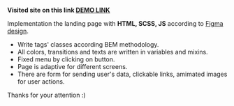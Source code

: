 **Visited site on this link [DEMO LINK](https://amahalias.github.io/myBike_landing/)**

Implementation the landing page with **HTML, SCSS, JS** according to [Figma design](https://www.figma.com/file/NZQAIydtHo5QkINyGLHNcq/BIKE-New-Version?node-id=0%3A1).

- Write tags' classes according BEM methodology.
- All colors, transitions and texts are written in variables and mixins.
- Fixed menu by clicking on button.
- Page is adaptive for different screens.
- There are form for sending user's data, clickable links, amimated images for user actions.

Thanks for your attention :)
